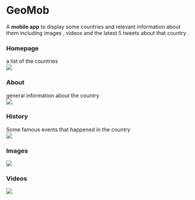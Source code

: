 # GeoMob 

<p>A <b>mobile app</b> to display some countries and relevant information about them including images , videos and the latest 5 tweets about that country .</p>

### Homepage
a list of the countries
<br>
<img src="https://user-images.githubusercontent.com/68542177/101987430-598a6300-3c94-11eb-978b-a63345de20cd.png" />

### About
general information about the country
<br>
<img src="https://user-images.githubusercontent.com/68542177/101987502-b38b2880-3c94-11eb-8360-ee5c0cbc3bea.png" />

### History
Some famous events that happened in the country
<br>
<img src="https://user-images.githubusercontent.com/68542177/101987504-b554ec00-3c94-11eb-9d97-53a5b165033b.png"/>

### Images
<img src="https://user-images.githubusercontent.com/68542177/101987506-b6861900-3c94-11eb-975d-6edf3fb9de01.png" />

### Videos
<img src="https://user-images.githubusercontent.com/68542177/101987510-bbe36380-3c94-11eb-8b29-8bbe3b57e54c.png" />
